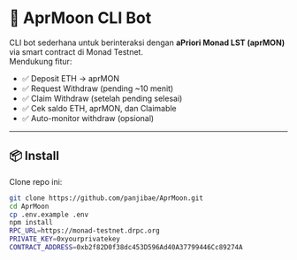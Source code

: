 # 🌙 AprMoon CLI Bot

CLI bot sederhana untuk berinteraksi dengan **aPriori Monad LST (aprMON)** via smart contract di Monad Testnet.  
Mendukung fitur:

- ✅ Deposit ETH → aprMON
- ✅ Request Withdraw (pending ~10 menit)
- ✅ Claim Withdraw (setelah pending selesai)
- ✅ Cek saldo ETH, aprMON, dan Claimable
- ✅ Auto-monitor withdraw (opsional)

---

## 📦 Install

Clone repo ini:

```bash
git clone https://github.com/panjibae/AprMoon.git
cd AprMoon
cp .env.example .env
npm install
RPC_URL=https://monad-testnet.drpc.org
PRIVATE_KEY=0xyourprivatekey
CONTRACT_ADDRESS=0xb2f82D0f38dc453D596Ad40A37799446Cc89274A
